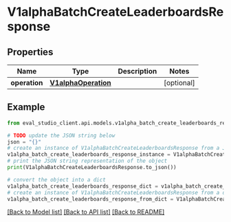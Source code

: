 # V1alphaBatchCreateLeaderboardsResponse


## Properties

Name | Type | Description | Notes
------------ | ------------- | ------------- | -------------
**operation** | [**V1alphaOperation**](V1alphaOperation.md) |  | [optional] 

## Example

```python
from eval_studio_client.api.models.v1alpha_batch_create_leaderboards_response import V1alphaBatchCreateLeaderboardsResponse

# TODO update the JSON string below
json = "{}"
# create an instance of V1alphaBatchCreateLeaderboardsResponse from a JSON string
v1alpha_batch_create_leaderboards_response_instance = V1alphaBatchCreateLeaderboardsResponse.from_json(json)
# print the JSON string representation of the object
print(V1alphaBatchCreateLeaderboardsResponse.to_json())

# convert the object into a dict
v1alpha_batch_create_leaderboards_response_dict = v1alpha_batch_create_leaderboards_response_instance.to_dict()
# create an instance of V1alphaBatchCreateLeaderboardsResponse from a dict
v1alpha_batch_create_leaderboards_response_from_dict = V1alphaBatchCreateLeaderboardsResponse.from_dict(v1alpha_batch_create_leaderboards_response_dict)
```
[[Back to Model list]](../README.md#documentation-for-models) [[Back to API list]](../README.md#documentation-for-api-endpoints) [[Back to README]](../README.md)


